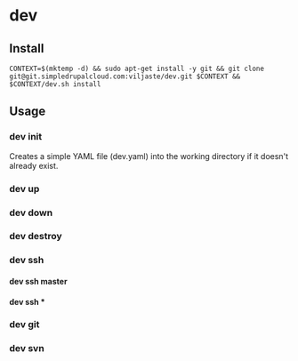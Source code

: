 dev
===

Install
-------

    CONTEXT=$(mktemp -d) && sudo apt-get install -y git && git clone git@git.simpledrupalcloud.com:viljaste/dev.git $CONTEXT && $CONTEXT/dev.sh install

Usage
-----

### dev init

Creates a simple YAML file (dev.yaml) into the working directory if it doesn't already exist.

### dev up

### dev down

### dev destroy

### dev ssh

#### dev ssh master

#### dev ssh *

### dev git

### dev svn